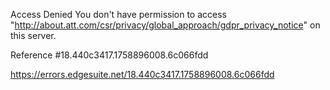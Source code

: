 Access Denied
You don't have permission to access "http://about.att.com/csr/privacy/global_approach/gdpr_privacy_notice" on this server.

Reference #18.440c3417.1758896008.6c066fdd

https://errors.edgesuite.net/18.440c3417.1758896008.6c066fdd